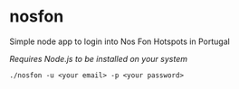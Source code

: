# nosfon
Simple node app to login into Nos Fon Hotspots in Portugal

_Requires Node.js to be installed on your system_

```
./nosfon -u <your email> -p <your password>
```
